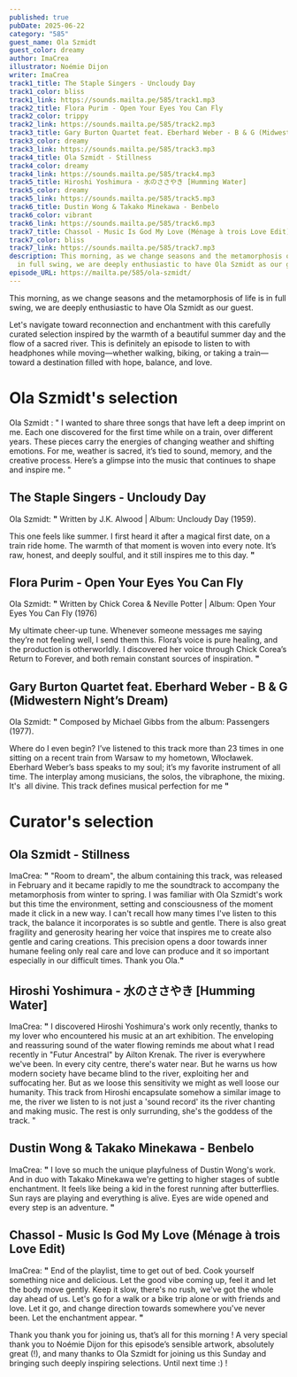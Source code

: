```yaml
---
published: true
pubDate: 2025-06-22
category: "585"
guest_name: Ola Szmidt
guest_color: dreamy
author: ImaCrea
illustrator: Noémie Dijon
writer: ImaCrea
track1_title: The Staple Singers - Uncloudy Day
track1_color: bliss
track1_link: https://sounds.mailta.pe/585/track1.mp3
track2_title: Flora Purim - Open Your Eyes You Can Fly
track2_color: trippy
track2_link: https://sounds.mailta.pe/585/track2.mp3
track3_title: Gary Burton Quartet feat. Eberhard Weber - B & G (Midwestern Night’s Dream)
track3_color: dreamy
track3_link: https://sounds.mailta.pe/585/track3.mp3
track4_title: Ola Szmidt - Stillness
track4_color: dreamy
track4_link: https://sounds.mailta.pe/585/track4.mp3
track5_title: Hiroshi Yoshimura - 水のささやき [Humming Water]
track5_color: dreamy
track5_link: https://sounds.mailta.pe/585/track5.mp3
track6_title: Dustin Wong & Takako Minekawa - Benbelo
track6_color: vibrant
track6_link: https://sounds.mailta.pe/585/track6.mp3
track7_title: Chassol - Music Is God My Love (Ménage à trois Love Edit)
track7_color: bliss
track7_link: https://sounds.mailta.pe/585/track7.mp3
description: This morning, as we change seasons and the metamorphosis of life is
  in full swing, we are deeply enthusiastic to have Ola Szmidt as our guest.
episode_URL: https://mailta.pe/585/ola-szmidt/
---
```

This morning, as we change seasons and the metamorphosis of life is in full swing, we are deeply enthusiastic to have Ola Szmidt as our guest.

Let's navigate toward reconnection and enchantment with this carefully curated selection inspired by the warmth of a beautiful summer day and the flow of a sacred river. This is definitely an episode to listen to with headphones while moving—whether walking, biking, or taking a train—toward a destination filled with hope, balance, and love.

# Ola Szmidt's selection

Ola Szmidt : " I wanted to share three songs that have left a deep imprint on me. Each one discovered for the first time while on a train, over different years. These pieces carry the energies of changing weather and shifting emotions. For me, weather is sacred, it’s tied to sound, memory, and the creative process. Here’s a glimpse into the music that continues to shape and inspire me. "

## The Staple Singers - Uncloudy Day

Ola Szmidt: **"** Written by J.K. Alwood | Album: Uncloudy Day (1959).

This one feels like summer. I first heard it after a magical first date, on a train ride home. The warmth of that moment is woven into every note. It’s raw, honest, and deeply soulful, and it still inspires me to this day. **"** 

## Flora Purim - Open Your Eyes You Can Fly

Ola Szmidt: **"** Written by Chick Corea & Neville Potter | Album: Open Your Eyes You Can Fly (1976)

My ultimate cheer-up tune. Whenever someone messages me saying they’re not feeling well, I send them this. Flora’s voice is pure healing, and the production is otherworldly. I discovered her voice through Chick Corea’s Return to Forever, and both remain constant sources of inspiration. **"** 

## Gary Burton Quartet feat. Eberhard Weber - B & G (Midwestern Night’s Dream)

Ola Szmidt: **"** Composed by Michael Gibbs from the album: Passengers (1977).

Where do I even begin? I’ve listened to this track more than 23 times in one sitting on a recent train from Warsaw to my hometown, Włocławek. Eberhard Weber’s bass speaks to my soul; it’s my favorite instrument of all time. The interplay among musicians, the solos, the vibraphone, the mixing. It's  all divine. This track defines musical perfection for me **"** 

# Curator's selection

## Ola Szmidt - Stillness

ImaCrea: **"** "Room to dream", the album containing this track, was released in February and it became rapidly to me the soundtrack to accompany the metamorphosis from winter to spring. I was familiar with Ola Szmidt's work but this time the environment, setting and consciousness of the moment made it click in a new way. I can't recall how many times I've listen to this track, the balance it incorporates is so subtle and gentle. There is also great fragility and generosity hearing her voice that inspires me to create also gentle and caring creations. This precision opens a door towards inner humane feeling only real care and love can produce and it so important especially in our difficult times. Thank you Ola.**"** 

## Hiroshi Yoshimura - 水のささやき \[Humming Water]

ImaCrea: **"** I discovered Hiroshi Yoshimura's work only recently, thanks to my lover who encountered his music at an art exhibition. The enveloping and reassuring sound of the water flowing reminds me about what I read recently in "Futur Ancestral" by Ailton Krenak. The river is everywhere we've been. In every city centre, there's water near. But he warns us how modern society have became blind to the river, exploiting her and suffocating her. But as we loose this sensitivity we might as well loose our humanity. This track from Hiroshi encapsulate somehow a similar image to me, the river we listen to is not just a 'sound record' its the river chanting and making music. The rest is only surrunding, she's the goddess of the track. "

## Dustin Wong & Takako Minekawa - Benbelo

ImaCrea: **"** I love so much the unique playfulness of Dustin Wong's work. And in duo with Takako Minekawa we're getting to higher stages of subtle enchantment. It feels like being a kid in the forest running after butterflies. Sun rays are playing and everything is alive. Eyes are wide opened and every step is an adventure. **"** 

## Chassol - Music Is God My Love (Ménage à trois Love Edit)

ImaCrea: **"** End of the playlist, time to get out of bed. Cook yourself something nice and delicious. Let the good vibe coming up, feel it and let the body move gently. Keep it slow, there's no rush, we've got the whole day ahead of us. Let's go for a walk or a bike trip alone or with friends and love. Let it go, and change direction towards somewhere you've never been. Let the enchantment appear. **"** 

Thank you thank you for joining us, that’s all for this morning ! A very special thank you to Noémie Dijon for this episode’s sensible artwork, absolutely great (!), and many thanks to Ola Szmidt for joining us this Sunday and bringing such deeply inspiring selections. Until next time :) !
